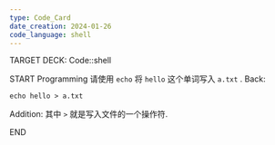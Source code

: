 ```yaml
---
type: Code_Card
date_creation: 2024-01-26
code_language: shell
---
```


TARGET DECK: Code::shell

START
Programming
请使用 `echo` 将 `hello` 这个单词写入 `a.txt` .
Back: 
```shell
echo hello > a.txt
```
Addition: 
其中 `>` 就是写入文件的一个操作符.
<!--ID: 1706250830516-->
END